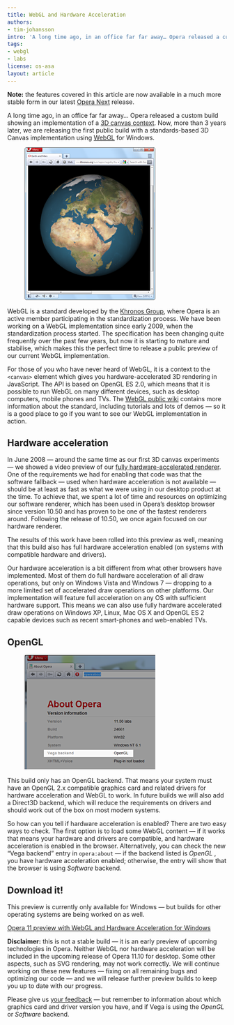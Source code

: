 ```yaml
---
title: WebGL and Hardware Acceleration
authors:
- tim-johansson
intro: 'A long time ago, in an office far far away… Opera released a custom build showing an implementation of a 3D canvas context. Now, more than 3 years later, we are releasing the first public build with a standards-based 3D canvas implementation using WebGL for Windows…'
tags:
- webgl
- labs
license: os-asa
layout: article
---
```


**Note:** the features covered in this article are now available in a much more stable form in our latest [Opera Next][1] release.

[1]: http://www.opera.com/browser/next/

A long time ago, in an office far far away… Opera released a custom build showing an implementation of a [3D canvas context][2]. Now, more than 3 years later, we are releasing the first public build with a standards-based 3D Canvas implementation using [WebGL][3] for Windows.

<figure>
	<img src="/articles/webgl-and-hardware-acceleration/webgl.png" alt="A WebGL demo running in the Opera 11 preview with WebGL and Hardware Acceleration for Windows">
</figure>

[2]: http://my.opera.com/timjoh/blog/2007/11/13/taking-the-canvas-to-another-dimension
[3]: http://www.khronos.org/webgl

WebGL is a standard developed by the [Khronos Group][5], where Opera is an active member participating in the standardization process. We have been working on a WebGL implementation since early 2009, when the standardization process started. The specification has been changing quite frequently over the past few years, but now it is starting to mature and stabilise, which makes this the perfect time to release a public preview of our current WebGL implementation.

[5]: http://www.khronos.org

For those of you who have never heard of WebGL, it is a context to the `<canvas>` element which gives you hardware-accelerated 3D rendering in JavaScript. The API is based on OpenGL ES 2.0, which means that it is possible to run WebGL on many different devices, such as desktop computers, mobile phones and TVs. The [WebGL public wiki][6] contains more information about the standard, including tutorials and lots of demos — so it is a good place to go if you want to see our WebGL implementation in action.

[6]: http://khronos.org/webgl/wiki/Main_Page

## Hardware acceleration

In June 2008 — around the same time as our first 3D canvas experiments — we showed a video preview of our [fully hardware-accelerated renderer][7]. One of the requirements we had for enabling that code was that the software fallback — used when hardware acceleration is not available — should be at least as fast as what we were using in our desktop product at the time. To achieve that, we spent a lot of time and resources on optimizing our software renderer, which has been used in Opera’s desktop browser since version 10.50 and has proven to be one of the fastest renderers around. Following the release of 10.50, we once again focused on our hardware renderer.

[7]: http://my.opera.com/core/blog/2008/06/05/engineering-seminar

The results of this work have been rolled into this preview as well, meaning that this build also has full hardware acceleration enabled (on systems with compatible hardware and drivers).

Our hardware acceleration is a bit different from what other browsers have implemented. Most of them do full hardware acceleration of all draw operations, but only on Windows Vista and Windows 7 — dropping to a more limited set of accelerated draw operations on other platforms. Our implementation will feature full acceleration on any OS with sufficient hardware support. This means we can also use fully hardware accelerated draw operations on Windows XP, Linux, Mac OS X and OpenGL ES 2 capable devices such as recent smart-phones and web-enabled TVs.

## OpenGL

<figure>
	<img src="/articles/webgl-and-hardware-acceleration/opengl.png" alt="opera:about showing the new Vega backend entry">
</figure>

This build only has an OpenGL backend. That means your system must have an OpenGL 2.x compatible graphics card and related drivers for hardware acceleration and WebGL to work. In future builds we will also add a Direct3D backend, which will reduce the requirements on drivers and should work out of the box on most modern systems.

So how can you tell if hardware acceleration is enabled? There are two easy ways to check. The first option is to load some WebGL content — if it works that means your hardware and drivers are compatible, and hardware acceleration is enabled in the browser. Alternatively, you can check the new “Vega backend” entry in `opera:about` — if the backend listed is _OpenGL_ , you have hardware acceleration enabled; otherwise, the entry will show that the browser is using _Software_ backend.

## Download it!

This preview is currently only available for Windows — but builds for other operating systems are being worked on as well.

[Opera 11 preview with WebGL and Hardware Acceleration for Windows][9]

[9]: http://snapshot.opera.com/labs/webgl/Opera_1150_24661_WebGL_en.exe

**Disclaimer:** this is not a stable build — it is an early preview of upcoming technologies in Opera. Neither WebGL nor hardware acceleration will be included in the upcoming release of Opera 11.10 for desktop. Some other aspects, such as SVG rendering, may not work correctly. We will continue working on these new features — fixing on all remaining bugs and optimizing our code — and we will release further preview builds to keep you up to date with our progress.

Please give us [your feedback][10] — but remember to information about which graphics card and driver version you have, and if Vega is using the _OpenGL_ or _Software_ backend.

[10]: http://my.opera.com/core/blog/2011/02/28/webgl-and-hardware-acceleration-2#comments
